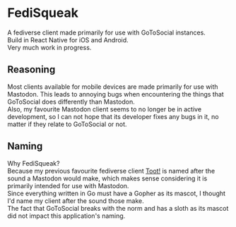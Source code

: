 # FediSqueak

A fediverse client made primarily for use with GoToSocial instances.  
Build in React Native for iOS and Android.  
Very much work in progress.

## Reasoning

Most clients available for mobile devices are made primarily for use with Mastodon. This leads to annoying bugs when encountering the things
that GoToSocial does differently than Mastodon.  
Also, my favourite Mastodon client seems to no longer be in active development, so I can not hope that its developer fixes any bugs in it, no
matter if they relate to GoToSocial or not.

## Naming

Why FediSqueak?  
Because my previous favourite fediverse client [Toot!](https://apps.apple.com/de/app/toot/id1229021451) is named after the sound a Mastodon
would make, which makes sense considering it is primarily intended for use with Mastodon.  
Since everything written in Go must have a Gopher as its mascot, I thought I'd name my client after the sound those make.  
The fact that GoToSocial breaks with the norm and has a sloth as its mascot did not impact this application's naming.
